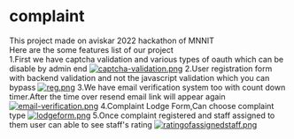 # complaint
This project made on aviskar 2022 hackathon of MNNIT<br>
Here are the some features list of our project<br>
1.First we have captcha validation and various types of oauth which can be disable by admin end
[![captcha-validation.png](https://i.postimg.cc/dV5NcFP7/captcha-validation.png)](https://postimg.cc/75TnSpLD)
2.User registration form with backend validation and not the javascript validation which you can bypass
[![reg.png](https://i.postimg.cc/SxxVrP2m/reg.png)](https://postimg.cc/rK7SyQNH)
3.We have email verification system too with count down timer.After the time over resend email link will appear again
[![email-verification.png](https://i.postimg.cc/T2j9XxnR/email-verification.png)](https://postimg.cc/Wt3rMQ9K)
4.Complaint Lodge Form,Can choose complaint type 
[![lodgeform.png](https://i.postimg.cc/hGxmb8rS/lodgeform.png)](https://postimg.cc/t1q79xwf)
5.Once complaint registered and staff assigned to them user can able to see staff's rating
[![ratingofassignedstaff.png](https://i.postimg.cc/V6gdDKbc/ratingofassignedstaff.png)](https://postimg.cc/2bqk5FwH)

